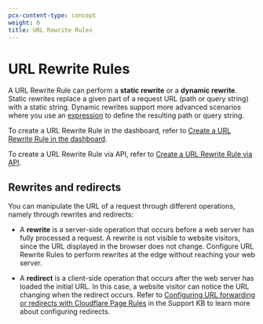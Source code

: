 ```yaml
---
pcx-content-type: concept
weight: 0
title: URL Rewrite Rules
---
```


# URL Rewrite Rules

A URL Rewrite Rule can perform a **static rewrite** or a **dynamic rewrite**. Static rewrites replace a given part of a request URL (path or query string) with a static string. Dynamic rewrites support more advanced scenarios where you use an [expression](https://developers.cloudflare.com/firewall/cf-firewall-rules/fields-and-expressions) to define the resulting path or query string.

To create a URL Rewrite Rule in the dashboard, refer to [Create a URL Rewrite Rule in the dashboard](/transform/url-rewrite/create-dashboard).

To create a URL Rewrite Rule via API, refer to [Create a URL Rewrite Rule via API](/transform/url-rewrite/create-api).

## Rewrites and redirects

You can manipulate the URL of a request through different operations, namely through rewrites and redirects:

- A **rewrite** is a server-side operation that occurs before a web server has fully processed a request. A rewrite is not visible to website visitors, since the URL displayed in the browser does not change. Configure URL Rewrite Rules to perform rewrites at the edge without reaching your web server.

- A **redirect** is a client-side operation that occurs after the web server has loaded the initial URL. In this case, a website visitor can notice the URL changing when the redirect occurs. Refer to [Configuring URL forwarding or redirects with Cloudflare Page Rules](https://support.cloudflare.com/hc/articles/200172286) in the Support KB to learn more about configuring redirects.